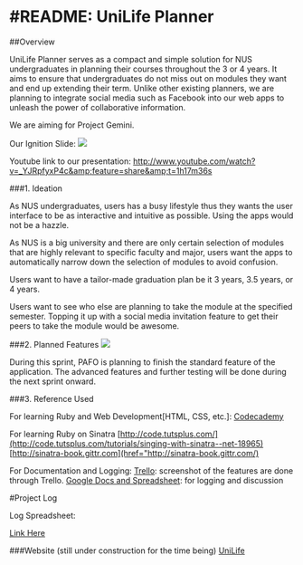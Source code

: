 #README: UniLife Planner
=======================


##Overview
 
UniLife Planner serves as a compact and simple solution for NUS undergraduates in planning their courses throughout the 3 or 4 years. It aims to ensure that undergraduates do not miss out on modules they want and end up extending their term. Unlike other existing planners, we are planning to integrate social media such as Facebook into our web apps to unleash the power of collaborative information.

We are aiming for Project Gemini.

Our Ignition Slide:
<img src="https://d1b10bmlvqabco.cloudfront.net/attach/hs94ucsxscm1dy/huw8obe9xk34p5/hvwhcp2pc6j5/Lift_Off_Slide.jpg">
 
Youtube link to our presentation: http://www.youtube.com/watch?v=_YJRpfyxP4c&amp;feature=share&amp;t=1h17m36s


###1. Ideation

As NUS undergraduates, users has a busy lifestyle thus they wants the user interface to be as interactive and intuitive as possible. Using the apps would not be a hazzle.

As NUS is a big university and there are only certain selection of modules that are highly relevant to specific faculty and major, users want the apps to automatically narrow down the selection of modules to avoid confusion.

Users want to have a tailor-made graduation plan be it 3 years, 3.5 years, or 4 years.
 
Users want to see who else are planning to take the module at the specified semester. Topping it up with a social media invitation feature to get their peers to take the module would be awesome.
 
###2. Planned Features
<img src="https://d1b10bmlvqabco.cloudfront.net/attach/hs94ucsxscm1dy/huw8obe9xk34p5/hvxkobthplpn/Features_in_Trello.jpg">

During this sprint, PAFO is planning to finish the standard feature of the application. The advanced features and further testing will be done during the next sprint onward.
 
###3. Reference Used

For learning Ruby and Web Development[HTML, CSS, etc.]:
[Codecademy](http://www.codecademy.com)

For learning Ruby on Sinatra
[http://code.tutsplus.com/](http://code.tutsplus.com/tutorials/singing-with-sinatra--net-18965)
[http://sinatra-book.gittr.com](href="http://sinatra-book.gittr.com/)

For Documentation and Logging:
[Trello](https://trello.com): screenshot of the features are done through Trello.
[Google Docs and Spreadsheet](http://drive.google.com): for logging and discussion


#Project Log


Log Spreadsheet:

[Link Here](https://docs.google.com/spreadsheets/d/1eoXP2_ltbw3ME3CGNZixHv81nk1rYm_KoKvM16MvoHE/edit?usp=sharing)


###Website (still under construction for the time being)
[UniLife](unilife.herokuapp.com)

